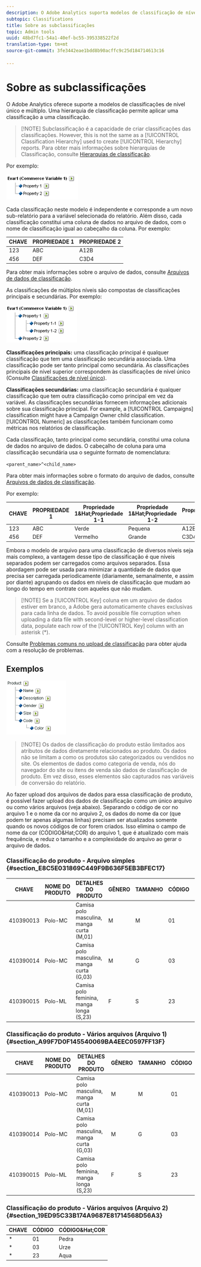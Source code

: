 ```yaml
---
description: O Adobe Analytics suporta modelos de classificação de nível único e múltiplo. Uma hierarquia de classificação permite aplicar uma classificação a uma classificação.
subtopic: Classifications
title: Sobre as subclassificações
topic: Admin tools
uuid: 48bd7fc1-54a1-40ef-bc55-395338522f2d
translation-type: tm+mt
source-git-commit: 3fe3442eae1bdd8b90acffc9c25d184714613c16

---
```



# Sobre as subclassificações

O Adobe Analytics oferece suporte a modelos de classificações de nível único e múltiplo. Uma hierarquia de classificação permite aplicar uma classificação a uma classificação.

>[!NOTE] Subclassificação é a capacidade de criar classificações das classificações. However, this is not the same as a [!UICONTROL Classification Hierarchy] used to create [!UICONTROL Hierarchy] reports. Para obter mais informações sobre hierarquias de Classificação, consulte [Hierarquias de classificação](classification-hierarchies.md).

Por exemplo:

![](assets/single-level-popup-C.png)

Cada classificação neste modelo é independente e corresponde a um novo sub-relatório para a variável selecionada do relatório. Além disso, cada classificação constitui uma coluna de dados no arquivo de dados, com o nome de classificação igual ao cabeçalho da coluna. Por exemplo:

| CHAVE | PROPRIEDADE 1 | PROPRIEDADE 2 |
|---|---|---|
| 123 | ABC | A12B |
| 456 | DEF | C3D4 |

Para obter mais informações sobre o arquivo de dados, consulte  [Arquivos de dados de classificação](/help/components/c-classifications2/c-classifications-importer/c-saint-data-files.md).

As classificações de múltiplos níveis são compostas de classificações principais e secundárias. Por exemplo:

![](assets/Multi-Level-Class-popup.png)

**Classificações principais:** uma classificação principal é qualquer classificação que tem uma classificação secundária associada. Uma classificação pode ser tanto principal como secundária. As classificações principais de nível superior correspondem às classificações de nível único (Consulte  [Classificações de nível único](/help/components/c-classifications2/c-sub-classifications.md)).

**Classificações secundárias:** uma classificação secundária é qualquer classificação que tem outra classificação como principal em vez da variável. As classificações secundárias fornecem informações adicionais sobre sua classificação principal. For example, a [!UICONTROL Campaigns] classification might have a Campaign Owner child classification. [!UICONTROL Numeric] as classificações também funcionam como métricas nos relatórios de classificação.

Cada classificação, tanto principal como secundária, constitui uma coluna de dados no arquivo de dados. O cabeçalho de coluna para uma classificação secundária usa o seguinte formato de nomenclatura:

`<parent_name>^<child_name>`

Para obter mais informações sobre o formato do arquivo de dados, consulte [Arquivos de dados de classificação](/help/components/c-classifications2/c-classifications-importer/c-saint-data-files.md).

Por exemplo:

| CHAVE | PROPRIEDADE 1 | Propriedade 1&amp;Hat;Propriedade 1-1 | Propriedade 1&amp;Hat;Propriedade 1-2 | Propriedade 2 |
|---|---|---|---|---|
| 123 | ABC | Verde | Pequena | A12B |
| 456 | DEF | Vermelho  | Grande | C3D4 |

Embora o modelo de arquivo para uma classificação de diversos níveis seja mais complexo, a vantagem desse tipo de classificação é que níveis separados podem ser carregados como arquivos separados. Essa abordagem pode ser usada para minimizar a quantidade de dados que precisa ser carregada periodicamente (diariamente, semanalmente, e assim por diante) agrupando os dados em níveis de classificação que mudam ao longo do tempo em contrate com aqueles que não mudam.

>[!NOTE] Se a [!UICONTROL Key] coluna em um arquivo de dados estiver em branco, a Adobe gera automaticamente chaves exclusivas para cada linha de dados. To avoid possible file corruption when uploading a data file with second-level or higher-level classification data, populate each row of the [!UICONTROL Key] column with an asterisk (*).

Consulte [Problemas comuns no upload de classificação](https://helpx.adobe.com/br/analytics/kb/common-saint-upload-issues.html) para obter ajuda com a resolução de problemas.

## Exemplos

![](assets/sample-product-classifications.png)

>[!NOTE] Os dados de classificação do produto estão limitados aos atributos de dados diretamente relacionados ao produto. Os dados não se limitam a como os produtos são categorizados ou vendidos no site. Os elementos de dados como categoria de venda, nós do navegador do site ou itens de venda são dados de classificação de produto. Em vez disso, esses elementos são capturados nas variáveis de conversão do relatório.

Ao fazer upload dos arquivos de dados para essa classificação de produto, é possível fazer upload dos dados de classificação como um único arquivo ou como vários arquivos (veja abaixo). Separando o código de cor no arquivo 1 e o nome da cor no arquivo 2, os dados do nome da cor (que podem ter apenas algumas linhas) precisam ser atualizados somente quando os novos códigos de cor forem criados. Isso elimina o campo de nome da cor (CÓDIGO&amp;Hat;COR) do arquivo 1, que é atualizado com mais frequência, e reduz o tamanho e a complexidade do arquivo ao gerar o arquivo de dados.

### Classificação do produto - Arquivo simples {#section_E8C5E031869C449F9B636F5EB3BFEC17}

| CHAVE | NOME DO PRODUTO | DETALHES DO PRODUTO | GÊNERO | TAMANHO | CÓDIGO | CÓDIGO&amp;Hat;COR |
|---|---|---|---|---|---|---|
| 410390013 | Polo-MC | Camisa polo masculina, manga curta (M,01) | M | M | 01 | Pedra |
| 410390014 | Polo-MC | Camisa polo masculina, manga curta (G,03) | M | G | 03 | Urze |
| 410390015 | Polo-ML | Camisa polo feminina, manga longa (S,23) | F | S | 23 | Aqua |

### Classificação do produto - Vários arquivos (Arquivo 1)  {#section_A99F7D0F145540069BA4EEC0597FF13F}

| CHAVE | NOME DO PRODUTO | DETALHES DO PRODUTO | GÊNERO | TAMANHO | CÓDIGO |
|---|---|---|---|---|---|
| 410390013 | Polo-MC | Camisa polo masculina, manga curta (M,01) | M | M | 01 |
| 410390014 | Polo-MC | Camisa polo masculina, manga curta (G,03) | M | G | 03 |
| 410390015 | Polo-ML | Camisa polo feminina, manga longa (S,23) | F | S | 23 |

### Classificação do produto - Vários arquivos (Arquivo 2)  {#section_19ED95C33B174A9687E81714568D56A3}

| CHAVE | CÓDIGO | CÓDIGO&amp;Hat;COR |
|---|---|---|
| * | 01 | Pedra |
| * | 03 | Urze |
| * | 23 | Aqua |
